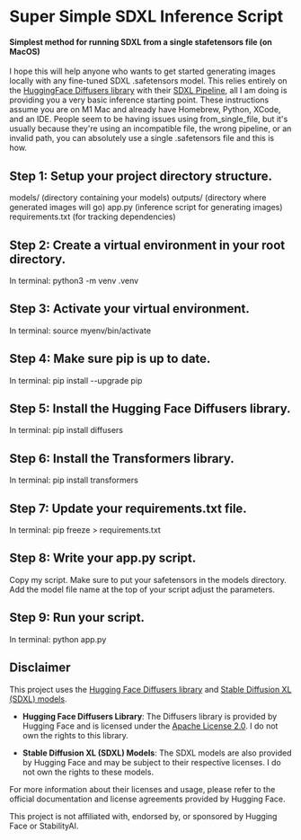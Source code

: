 # Super Simple SDXL Inference Script
#### Simplest method for running SDXL from a single stafetensors file (on MacOS)
I hope this will help anyone who wants to get started generating images locally with any fine-tuned SDXL .safetensors model. This relies entirely on the [HuggingFace Diffusers library](https://huggingface.co/docs/diffusers/en/index) with their [SDXL Pipeline](https://huggingface.co/docs/diffusers/en/using-diffusers/sdxl), all I am doing is providing you a very basic inference starting point. These instructions assume you are on M1 Mac and already have Homebrew, Python, XCode, and an IDE. People seem to be having issues using from_single_file, but it's usually because they're using an incompatible file, the wrong pipeline, or an invalid path, you can absolutely use a single .safetensors file and this is how.

## Step 1: Setup your project directory structure.
models/ (directory containing your models)
outputs/ (directory where generated images will go)
app.py (inference script for generating images)
requirements.txt (for tracking dependencies)

## Step 2: Create a virtual environment in your root directory.
In terminal:
python3 -m venv .venv


## Step 3: Activate your virtual environment.
In terminal:
source myenv/bin/activate


## Step 4: Make sure pip is up to date.
In terminal:
pip install --upgrade pip


## Step 5: Install the Hugging Face Diffusers library.
In terminal:
pip install diffusers


## Step 6: Install the Transformers library.
In terminal:
pip install transformers


## Step 7: Update your requirements.txt file.
In terminal:
pip freeze > requirements.txt


## Step 8: Write your app.py script.
Copy my script. Make sure to put your safetensors in the models directory.
Add the model file name at the top of your script adjust the parameters.

## Step 9: Run your script.
In terminal:
python app.py

## Disclaimer

This project uses the [Hugging Face Diffusers library](https://github.com/huggingface/diffusers) and [Stable Diffusion XL (SDXL) models](https://huggingface.co/models). 

- **Hugging Face Diffusers Library**: The Diffusers library is provided by Hugging Face and is licensed under the [Apache License 2.0](https://opensource.org/licenses/Apache-2.0). I do not own the rights to this library.

- **Stable Diffusion XL (SDXL) Models**: The SDXL models are also provided by Hugging Face and may be subject to their respective licenses. I do not own the rights to these models.

For more information about their licenses and usage, please refer to the official documentation and license agreements provided by Hugging Face.

This project is not affiliated with, endorsed by, or sponsored by Hugging Face or StabilityAI.
